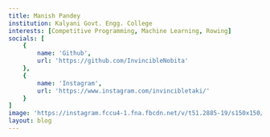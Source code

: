 ```yaml
---
title: Manish Pandey
institution: Kalyani Govt. Engg. College
interests: [Competitive Programming, Machine Learning, Rowing]
socials: [
    {
        name: 'Github',
        url: 'https://github.com/InvincibleNobita'
    },
    {
        name: 'Instagram',
        url: 'https://www.instagram.com/invincibletaki/'
    }
]
image: 'https://instagram.fccu4-1.fna.fbcdn.net/v/t51.2885-19/s150x150/116015905_358414741857671_3796157178183958294_n.jpg?_nc_ht=instagram.fccu4-1.fna.fbcdn.net&_nc_ohc=gEESk_gsnOoAX_yOzvR&oh=2f9b98435a2b8ee748e40778e05e253b&oe=5FA1D4F3'
layout: blog
---
```

